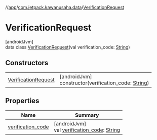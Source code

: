 //[app](../../../index.md)/[com.jetpack.kawanusaha.data](../index.md)/[VerificationRequest](index.md)

# VerificationRequest

[androidJvm]\
data class [VerificationRequest](index.md)(val verification_code: [String](https://kotlinlang.org/api/latest/jvm/stdlib/kotlin/-string/index.html))

## Constructors

| | |
|---|---|
| [VerificationRequest](-verification-request.md) | [androidJvm]<br>constructor(verification_code: [String](https://kotlinlang.org/api/latest/jvm/stdlib/kotlin/-string/index.html)) |

## Properties

| Name | Summary |
|---|---|
| [verification_code](verification_code.md) | [androidJvm]<br>val [verification_code](verification_code.md): [String](https://kotlinlang.org/api/latest/jvm/stdlib/kotlin/-string/index.html) |
